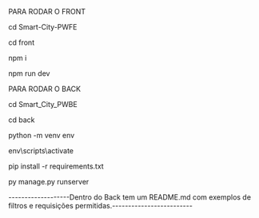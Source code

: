 PARA RODAR O FRONT

cd Smart-City-PWFE

cd front

npm i

npm run dev


PARA RODAR O BACK

cd Smart_City_PWBE

cd back

python -m venv env

env\scripts\activate

pip install -r requirements.txt

py manage.py runserver

-------------------Dentro do Back tem um README.md com exemplos de filtros e requisições permitidas.-------------------------
